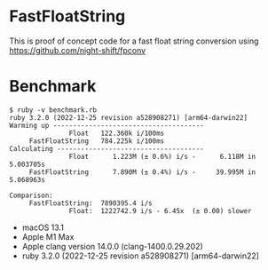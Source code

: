 # FastFloatString

This is proof of concept code for a fast float string conversion using https://github.com/night-shift/fpconv

# Benchmark

```
$ ruby -v benchmark.rb
ruby 3.2.0 (2022-12-25 revision a528908271) [arm64-darwin22]
Warming up --------------------------------------
               Float   122.360k i/100ms
     FastFloatString   784.225k i/100ms
Calculating -------------------------------------
               Float      1.223M (± 0.6%) i/s -      6.118M in   5.003705s
     FastFloatString      7.890M (± 0.4%) i/s -     39.995M in   5.068963s

Comparison:
     FastFloatString:  7890395.4 i/s
               Float:  1222742.9 i/s - 6.45x  (± 0.00) slower
```

- macOS 13.1
- Apple M1 Max
- Apple clang version 14.0.0 (clang-1400.0.29.202)
- ruby 3.2.0 (2022-12-25 revision a528908271) [arm64-darwin22]
